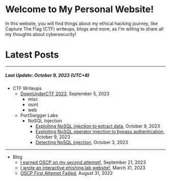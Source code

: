 # Welcome to My Personal Website!

In this website, you will find things about my ethical hacking journey, like Capture The Flag (CTF) writeups, blogs and more, as I'm willing to share all my thoughts about cybersecurity!

# Latest Posts

* * *
##### Last Update: October 9, 2023 (UTC+8)

- CTF Writeups
    - [DownUnderCTF 2023](https://siunam321.github.io/ctf/DownUnderCTF-2023/), September 5, 2023
        - misc
        - osint
        - web
    - PortSwigger Labs
        - NoSQL Injection
            - [Exploiting NoSQL injection to extract data](https://siunam321.github.io/ctf/portswigger-labs/nosql-injection/nosqli-3), October 9, 2023
            - [Exploiting NoSQL operator injection to bypass authentication](https://siunam321.github.io/ctf/portswigger-labs/nosql-injection/nosqli-3), October 9, 2023
            - [Detecting NoSQL injection](https://siunam321.github.io/ctf/portswigger-labs/nosql-injection/nosqli-1), October 3, 2023

* * *
- Blog
    - [I earned OSCP on my second attempt!](https://siunam321.github.io/blog/2023-09-21-I-earned-OSCP-on-my-second-attempt), September 21, 2023
    - [I wrote an interactive phishing lab website!](https://siunam321.github.io/blog/2023-03-31-I-wrote-an-interactive-phishing-lab-website), March 31, 2023
    - [OSCP First Attempt Failled](https://siunam321.github.io/blog/2022-08-31-OSCP-First-Attempt-Failled), August 31, 2022